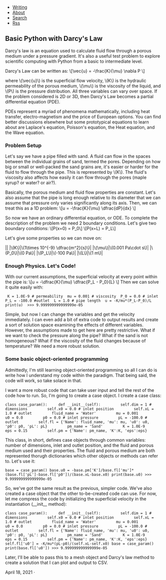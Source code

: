 -   [Writing](/)
-   [About](/about)
-   [Search](/search)
-   [Rss](/atom.xml)

Basic Python with Darcy's Law
-----------------------------

Darcy's law is an equation used to calculate fluid flow through a porous medium under a pressure gradient. It's also a useful test problem to explore scientific computing with Python from a basic to intermediate level.

Darcy's Law can be written as: \\[\\vec{u} = -\\frac{K}{\\mu} \\nabla P \\]

where \\(\\vec{u}\\) is the superficial flow velocity, \\(K\\) is the hydraulic permeability of the porous medium, \\(\\mu\\) is the viscosity of the liquid, and \\(P\\) is the pressure distribution. All three variables can vary over space. If the problem considered is 2D or 3D, then Darcy's Law becomes a partial differential equation (PDE).

PDEs represent a myriad of phenomena mathematically, including heat transfer, electro-magnetism and the price of European options. You can find better discussions elsewhere but some prototypical equations to learn about are Laplace's equation, Poisson's equation, the Heat equation, and the Wave equation.

### Problem Setup

Let's say we have a pipe filled with sand. A fluid can flow in the spaces between the individual grains of sand, termed the pores. Depending on how big or small or well-packed the sand grains are, it's easier or harder for the fluid to flow through the pipe. This is represented by \\(K\\). The fluid's viscosity also affects how easily it can flow through the pores (maple syrup? or water? or air?).

Basically, the porous medium and fluid flow properties are constant. Let's also assume that the pipe is long enough relative to its diameter that we can assume that pressure only varies significantly along its axis. Then, we can treat this as a 1D problem: \\[u = -\\frac{K}{\\mu} \\dfrac{dP}{dx} \\]

So now we have an ordinary differential equation, or ODE. To complete the description of the problem we need 2 boundary conditions. Let's give two boundary conditions: \\[P(x=0) = P\_0\\] \\[P(x=L) = P\_L\\]

Let's give some properties so we can move on:

||
|\\(K\\)|\\(1\\times 10\^{-9} \\dfrac{m\^2}{s}\\)|
|\\(\\mu\\)|\\(0.001 Pa\\cdot s\\)|
|\\(P\_0\\)|\\(0 Pa\\)|
|\\(P\_L\\)|\\(-100 Pa\\)|
|\\(L\\)|\\(1 m\\)|

### Enough Physics. Let's Code!

With our current assumptions, the superficial velocity at every point within the pipe is: \\[u = -\\dfrac{K}{\\mu} \\dfrac{P\_L - P\_0}{L} \\] Then we can solve it quite easily with:

     K = 1.0E-9 # permeability  mu = 0.001 # viscosity  P_0 = 0.0 # inlet  P_L = -100.0 #outlet  L = 1.0 # pipe length  u = -K/mu*(P_L-P_0)/L  print(u)  >>> 9.999999999999999e-05   

Simple, but now I can change the variables and get the velocity immediately. I can even add a bit of extra code to output results and create a sort of solution space examining the effects of different variables. However, the assumptions made to get here are pretty restrictive. What if we want to check the pressure along the pipe? What if the sand is not homogeneous? What if the viscosity of the fluid changes because of temperature? We need a more robust solution.

### Some basic object-oriented programming

Admittedly, I'm still learning object-oriented programming so all I can do is write how I understand my code within the paradigm. That being said, the code will work, so take solace in that.

I want a more robust code that can take user input and tell the rest of the code how to run. So, I'm going to create a case object. I create a case class:

    class case_param():     def __init__(self):         self.dim = 1 # dimensions         self.x0 = 0.0 # inlet position         self.xL = 1.0 # outlet         fluid_name = 'Water'         mu = 0.001         u0 = 0.0         p0 = 0.0 # inlet pressure         pL = -100.0 # outlet         self.fl = {'Name': fluid_name, 'mu': mu, 'u0': u0, 'p0': p0, 'pL': pL}         pm_name = 'Sand'         K = 1.0E-9         eps = 0.15         self.pm = {'Name': pm_name, 'K':K, 'eps':eps}  

This class, in short, defines case objects through common variables: number of dimensions, inlet and outlet position, and the fluid and porous medium used and their properties. The fluid and porous medium are both represented thorugh dictionaries which other objects or methods can refer to. Let's use it:

    base = case_param() base.u0 = -base.pm['K']/base.fl['mu']*(base.fl['pL']-base.fl['p0'])/(base.xL-base.x0) print(base.u0) >>> 9.999999999999999e-05  

So, we've got the same result as the previous, simpler code. We've also created a case object that the other to-be-created code can use. For now, let me compress the code by initializing the superficial velocity in the instantiation (\_\_init\_\_ method):

    class case_param():     def __init__(self):         self.dim = 1 # dimensions         self.x0 = 0.0 # inlet position         self.xL = 1.0 # outlet         fluid_name = 'Water'         mu = 0.001         u0 = 0.0         p0 = 0.0 # inlet pressure         pL = -100.0 # outlet         self.fl = {'Name': fluid_name, 'mu': mu, 'u0': u0, 'p0': p0, 'pL': pL}         pm_name = 'Sand'         K = 1.0E-9         eps = 0.15         self.pm = {'Name': pm_name, 'K':K, 'eps':eps}         self.fl['u0'] = -K/mu*(pL-p0)/(self.xL-self.x0) base = case_param() print(base.fl['u0']) >>> 9.999999999999999e-05  

Later, I'll be able to pass this to a mesh object and Darcy's law method to create a solution that I can plot and output to CSV.

April 18, 2021 ·
